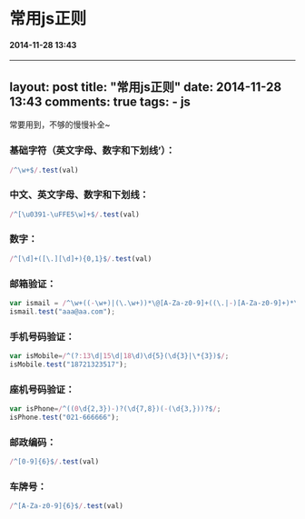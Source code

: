 # 常用js正则
#### 2014-11-28 13:43
---
layout: post
title: "常用js正则"
date: 2014-11-28 13:43
comments: true
tags:
	- js
---

常要用到，不够的慢慢补全~

### 基础字符（英文字母、数字和下划线’）：

```javascript
/^\w+$/.test(val)
```

### 中文、英文字母、数字和下划线：

```javascript
/^[\u0391-\uFFE5\w]+$/.test(val)
```

### 数字：

```javascript
/^[\d]+([\.][\d]+){0,1}$/.test(val)
```

### 邮箱验证：

```javascript
var ismail = /^\w+((-\w+)|(\.\w+))*\@[A-Za-z0-9]+((\.|-)[A-Za-z0-9]+)*\.[A-Za-z0-9]+$/;
ismail.test("aaa@aa.com");
```

### 手机号码验证：

```javascript
var isMobile=/^(?:13\d|15\d|18\d)\d{5}(\d{3}|\*{3})$/;
isMobile.test("18721323517");
```

### 座机号码验证：

```javascript
var isPhone=/^((0\d{2,3})-)?(\d{7,8})(-(\d{3,}))?$/;
isPhone.test("021-666666");
```

### 邮政编码：

```javascript
/^[0-9]{6}$/.test(val)
```

### 车牌号：

```javascript
/^[A-Za-z0-9]{6}$/.test(val)
```

